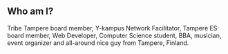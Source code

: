 ## Who am I?

Tribe Tampere board member, Y-kampus Network Facilitator, Tampere ES board member, Web Developer, Computer Science student, BBA, musician, event organizer and all-around nice guy from Tampere, Finland.
